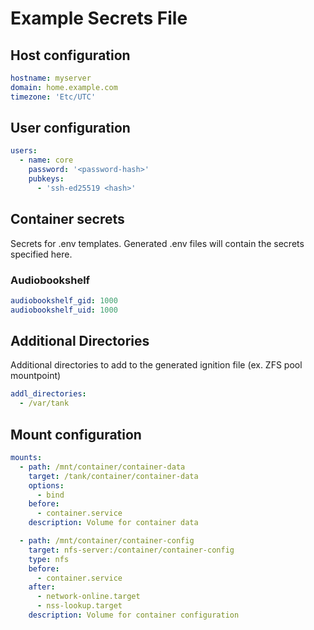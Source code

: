 # Example Secrets File

## Host configuration

```yaml
hostname: myserver
domain: home.example.com
timezone: 'Etc/UTC'
```

## User configuration

```yaml
users:
  - name: core
    password: '<password-hash>'
    pubkeys:
      - 'ssh-ed25519 <hash>'
```

## Container secrets

Secrets for .env templates. Generated .env files will contain the secrets specified here.

### Audiobookshelf

```yaml
audiobookshelf_gid: 1000
audiobookshelf_uid: 1000
```

## Additional Directories

Additional directories to add to the generated ignition file (ex. ZFS pool mountpoint)

```yaml
addl_directories:
  - /var/tank
```

## Mount configuration

```yaml
mounts:
  - path: /mnt/container/container-data
    target: /tank/container/container-data
    options:
      - bind
    before:
      - container.service
    description: Volume for container data

  - path: /mnt/container/container-config
    target: nfs-server:/container/container-config
    type: nfs
    before:
      - container.service
    after:
      - network-online.target
      - nss-lookup.target
    description: Volume for container configuration
```
